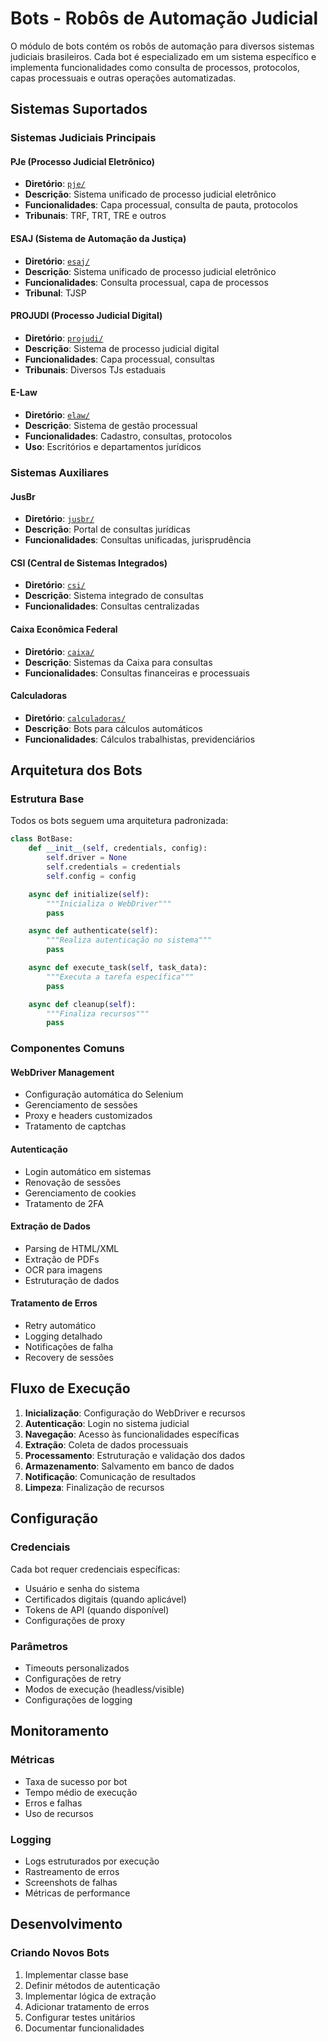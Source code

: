 # Bots - Robôs de Automação Judicial

O módulo de bots contém os robôs de automação para diversos sistemas judiciais brasileiros. Cada bot é especializado em um sistema específico e implementa funcionalidades como consulta de processos, protocolos, capas processuais e outras operações automatizadas.

## Sistemas Suportados

### Sistemas Judiciais Principais

#### PJe (Processo Judicial Eletrônico)

- **Diretório**: [`pje/`](./pje/README.md)
- **Descrição**: Sistema unificado de processo judicial eletrônico
- **Funcionalidades**: Capa processual, consulta de pauta, protocolos
- **Tribunais**: TRF, TRT, TRE e outros

#### ESAJ (Sistema de Automação da Justiça)

- **Diretório**: [`esaj/`](./esaj/README.md)
- **Descrição**: Sistema unificado de processo judicial eletrônico
- **Funcionalidades**: Consulta processual, capa de processos
- **Tribunal**: TJSP

#### PROJUDI (Processo Judicial Digital)

- **Diretório**: [`projudi/`](./projudi/README.md)
- **Descrição**: Sistema de processo judicial digital
- **Funcionalidades**: Capa processual, consultas
- **Tribunais**: Diversos TJs estaduais

#### E-Law

- **Diretório**: [`elaw/`](./elaw/README.md)
- **Descrição**: Sistema de gestão processual
- **Funcionalidades**: Cadastro, consultas, protocolos
- **Uso**: Escritórios e departamentos jurídicos

### Sistemas Auxiliares

#### JusBr

- **Diretório**: [`jusbr/`](./jusbr/README.md)
- **Descrição**: Portal de consultas jurídicas
- **Funcionalidades**: Consultas unificadas, jurisprudência

#### CSI (Central de Sistemas Integrados)

- **Diretório**: [`csi/`](./csi/README.md)
- **Descrição**: Sistema integrado de consultas
- **Funcionalidades**: Consultas centralizadas

#### Caixa Econômica Federal

- **Diretório**: [`caixa/`](./caixa/README.md)
- **Descrição**: Sistemas da Caixa para consultas
- **Funcionalidades**: Consultas financeiras e processuais

#### Calculadoras

- **Diretório**: [`calculadoras/`](./calculadoras/README.md)
- **Descrição**: Bots para cálculos automáticos
- **Funcionalidades**: Cálculos trabalhistas, previdenciários

## Arquitetura dos Bots

### Estrutura Base

Todos os bots seguem uma arquitetura padronizada:

```python
class BotBase:
    def __init__(self, credentials, config):
        self.driver = None
        self.credentials = credentials
        self.config = config

    async def initialize(self):
        """Inicializa o WebDriver"""
        pass

    async def authenticate(self):
        """Realiza autenticação no sistema"""
        pass

    async def execute_task(self, task_data):
        """Executa a tarefa específica"""
        pass

    async def cleanup(self):
        """Finaliza recursos"""
        pass
```

### Componentes Comuns

#### WebDriver Management

- Configuração automática do Selenium
- Gerenciamento de sessões
- Proxy e headers customizados
- Tratamento de captchas

#### Autenticação

- Login automático em sistemas
- Renovação de sessões
- Gerenciamento de cookies
- Tratamento de 2FA

#### Extração de Dados

- Parsing de HTML/XML
- Extração de PDFs
- OCR para imagens
- Estruturação de dados

#### Tratamento de Erros

- Retry automático
- Logging detalhado
- Notificações de falha
- Recovery de sessões

## Fluxo de Execução

1. **Inicialização**: Configuração do WebDriver e recursos
2. **Autenticação**: Login no sistema judicial
3. **Navegação**: Acesso às funcionalidades específicas
4. **Extração**: Coleta de dados processuais
5. **Processamento**: Estruturação e validação dos dados
6. **Armazenamento**: Salvamento em banco de dados
7. **Notificação**: Comunicação de resultados
8. **Limpeza**: Finalização de recursos

## Configuração

### Credenciais

Cada bot requer credenciais específicas:

- Usuário e senha do sistema
- Certificados digitais (quando aplicável)
- Tokens de API (quando disponível)
- Configurações de proxy

### Parâmetros

- Timeouts personalizados
- Configurações de retry
- Modos de execução (headless/visible)
- Configurações de logging

## Monitoramento

### Métricas

- Taxa de sucesso por bot
- Tempo médio de execução
- Erros e falhas
- Uso de recursos

### Logging

- Logs estruturados por execução
- Rastreamento de erros
- Screenshots de falhas
- Métricas de performance

## Desenvolvimento

### Criando Novos Bots

1. Implementar classe base
2. Definir métodos de autenticação
3. Implementar lógica de extração
4. Adicionar tratamento de erros
5. Configurar testes unitários
6. Documentar funcionalidades
